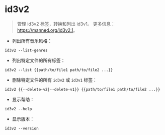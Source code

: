 # id3v2

> 管理 id3v2 标签，转换和列出 id3v1。
> 更多信息：<https://manned.org/id3v2.1>。

- 列出所有音乐风格：

`id3v2 --list-genres`

- 列出特定文件的所有标签：

`id3v2 --list {{path/to/file1 path/to/file2 ...}}`

- 删除特定文件的所有 `id3v2` 或 `id3v1` 标签：

`id3v2 {{--delete-v2|--delete-v1}} {{path/to/file1 path/to/file2 ...}}`

- 显示帮助：

`id3v2 --help`

- 显示版本：

`id3v2 --version`